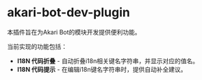 # akari-bot-dev-plugin

<!-- Plugin description -->
本插件旨在为Akari Bot的模块开发提供便利功能。
<!-- Plugin description end -->

当前实现的功能包括：

- **I18N 代码折叠** - 自动折叠i18n相关键名字符串，并显示对应的值名。
- **I18N 代码提示** - 在编辑i18n键名字符串时，提供自动补全建议。